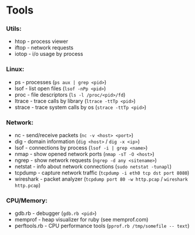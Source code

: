 # Tools

### Utils:
- htop - process viewer
- iftop - network requests
- iotop - i/o usage by process

### Linux:
- ps - processes (`ps aux | grep <pid>`)
- lsof - list open files (`lsof -nPp <pid>`)
- proc - file descriptors (`ls -l /proc/<pid>/fd`)
- ltrace - trace calls by library (`ltrace -ttTp <pid>`)
- strace - trace system calls by os (`strace -ttTp <pid>`)

### Network:
- nc - send/receive packets (`nc -v <host> <port>`)
- dig - domain information (`dig <host>` / `dig -x <ip>`)
- lsof - connections by process (`lsof -i | grep <name>`)
- nmap - show opened network ports (`nmap -sT -O <host>`)
- ngrep - show network requests (`ngrep -d any <sitename>`)
- netstat - info about network connections (`sudo netstat -tunapl`)
- tcpdump - capture network traffic (`tcpdump -i eth0 tcp dst port 8080`)
- wireshark - packet analyzer (`tcpdump port 80 -w http.pcap` / `wireshark http.pcap`)

### CPU/Memory:
- gdb.rb - debugger (`gdb.rb <pid>`)
- memprof - heap visualizer for ruby (see memprof.com)
- perftools.rb - CPU performance tools (`pprof.rb /tmp/somefile -- text`)
